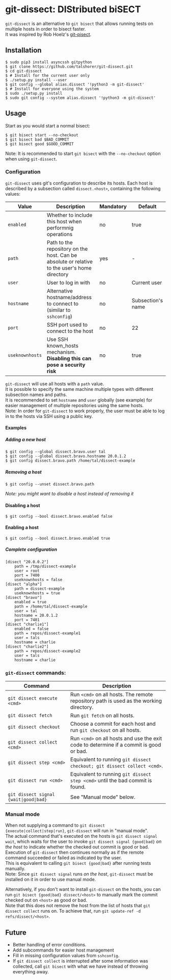 # git-dissect: DIStributed biSECT

`git-dissect` is an alternative to `git bisect` that allows running tests on
multiple hosts in order to bisect faster.  
It was inspired by Rob Hoelz's [git-pisect](https://github.com/hoelzro/git-pisect).

## Installation
    $ sudo pip3 install asyncssh gitpython
    $ git clone https://github.com/talshorer/git-dissect.git
    $ cd git-dissect
    $ # Install for the current user only
    $ ./setup.py install --user
    $ git config --global alias.dissect '!python3 -m git-dissect'
    $ # Install for everyone using the system
    $ sudo ./setup.py install
    $ sudo git config --system alias.dissect '!python3 -m git-dissect'

## Usage
Start as you would start a normal bisect:

    $ git bisect start --no-checkout
    $ git bisect bad $BAD_COMMIT
    $ git bisect good $GOOD_COMMIT
Note: It is recommended to start `git bisect` with the `--no-checkout` option
when using `git-dissect`.

### Configuration
`git-dissect` uses git's configuration to describe its hosts.
Each host is described by a subsection called `dissect.<host>`, containing the
following values:

Value | Description | Mandatory | Default
--- | --- | --- | ---
`enabled` | Whether to include this host when performnig operations | no | true
`path` | Path to the repository on the host. Can be absolute or relative to the user's home directory | yes | -
`user` | User to log in with | no | Current user
`hostname` | Alternative hostname/address to connect to (similar to `sshconfig`) | no | Subsection's name
`port` | SSH port used to connect to the host | no | 22
`useknownhosts` | Use SSH known_hosts mechanism. **Disabling this can pose a security risk** | no | true

`git-dissect` will use all hosts with a `path` value.  
It is possible to specify the same machine multiple types with different
subsection names and paths.  
It is recommended to set `hostname` and `user` globally (see example) for easier
management of multiple repositories using the same hosts.  
Note: In order for `git-dissect` to work properly, the user must be able to
log in to the hosts via SSH using a public key.

#### Examples
##### Adding a new host
    $ git config --global dissect.bravo.user tal
    $ git config --global dissect.bravo.hostname 20.0.1.2
    $ git config dissect.bravo.path /home/tal/dissect-example
##### Removing a host
    $ git config --unset dissect.bravo.path
*Note: you might want to disable a host instead of removing it*
#### Disabling a host
    $ git config --bool dissect.bravo.enabled false
#### Enabling a host
    $ git config --bool dissect.bravo.enabled true
##### Complete configuration
```
[disect "20.0.0.2"]
	path = /tmp/dissect-example
	user = root
	port = 7400
	useknownhosts = false
[disect "alpha"]
	path = dissect-example
	useknownhosts = true
[disect "bravo"]
	enabled = true
	path = /home/tal/dissect-example
	user = tal
	hostname = 20.0.1.2
	port = 7401
[disect "charlie1"]
	enabled = false
	path = repos/dissect-example1
	user = tals
	hostname = charlie
[disect "charlie2"]
	path = repos/dissect-example2
	user = tals
	hostname = charlie
```
### `git-dissect` commands:

Command | Description
--- | ---
`git dissect execute <cmd>` | Run `<cmd>` on all hosts. The remote repository path is used as the working directory.
`git dissect fetch` | Run `git fetch` on all hosts.
`git dissect checkout` | Choose a commit for each host and run `git checkout` on all hosts.
`git dissect collect <cmd>` | Run `<cmd>` on all hosts and use the exit code to determine if a commit is good or bad.
`git dissect step <cmd>` | Equivalent to running `git dissect checkout; git dissect collect <cmd>`.
`git dissect run <cmd>` | Equivalent to running `git dissect step <cmd>` until the bad commit is found.
`git dissect signal {wait\|good\|bad}` | See "Manual mode" below.

### Manual mode

When not supplying a command to `git dissect {execute|collect|step|run}`,
`git-dissect` will run in "manual mode".  
The actual command that's executed on the hosts is `git dissect signal wait`,
which waits for the user to invoke `git dissect signal {good|bad}` _on the host_
to indicate whether the checked out commit is good or bad. Execution of
`git-dissect` then continues normally as if the remote command succeeded or
failed as indicated by the user.  
This is equivalent to calling `git bisect {good|bad}` after running tests
manually.  
Note: Since `git dissect signal` runs _on the host_, `git-dissect` must be
installed on it in order to use manual mode.

Alternatively, if you don't want to install `git-dissect` on the hosts, you can
run `git bisect {good|bad} dissect/<host>` to manually mark the commit checked
out on `<host>` as good or bad.  
Note that this does not remove the host from the list of hosts that
`git dissect collect` runs on. To achieve that, run
`git update-ref -d refs/dissect/<host>`.

## Future

* Better handling of error conditions.
* Add subcommands for easier host management
* Fill in missing configuration values from `sshconfig`.
* If `git dissect collect` is interrupted after some information was collected,
call `git bisect` with what we have instead of throwing everything away.
